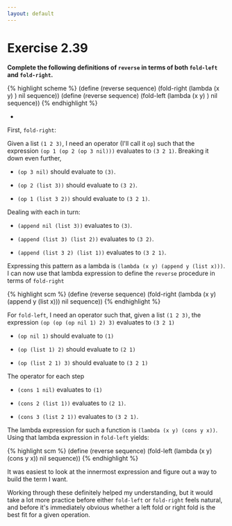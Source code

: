 ```yaml
---
layout: default
---
```

# Exercise 2.39

**Complete the following definitions of `reverse` in terms of both `fold-left` and `fold-right`.**

{% highlight scheme %}
(define (reverse sequence)
  (fold-right (lambda (x y) <??>) nil sequence))
(define (reverse sequence)
  (fold-left (lambda (x y) <??>) nil sequence))
{% endhighlight %}

-

First, `fold-right`:

Given a list `(1 2 3)`, I need an operator (I'll call it `op`) such that the expression `(op 1 (op 2 (op 3 nil)))` evaluates to `(3 2 1)`. Breaking it down even further,

* `(op 3 nil)` should evaluate to `(3)`.

* `(op 2 (list 3))` should evaluate to `(3 2)`.

* `(op 1 (list 3 2))` should evaluate to `(3 2 1)`.

Dealing with each in turn:

* `(append nil (list 3))` evaluates to `(3)`.

* `(append (list 3) (list 2))` evaluates to `(3 2)`.

* `(append (list 3 2) (list 1))` evaluates to `(3 2 1)`.

Expressing this pattern as a lambda is `(lambda (x y) (append y (list x)))`. I can now use that lambda expression to define the `reverse` procedure in terms of `fold-right`

{% highlight scm %}
(define (reverse sequence)
  (fold-right (lambda (x y) (append y (list x))) nil sequence))
{% endhighlight %}

For `fold-left`, I need an operator such that, given a list `(1 2 3)`, the expression `(op (op (op nil 1) 2) 3)` evaluates to `(3 2 1)` 

* `(op nil 1)` should evaluate to `(1)`

* `(op (list 1) 2)` should evaluate to `(2 1)`

* `(op (list 2 1) 3)` should evaluate to `(3 2 1)`

The operator for each step

* `(cons 1 nil)` evaluates to `(1)`

* `(cons 2 (list 1))` evaluates to `(2 1)`.

* `(cons 3 (list 2 1))` evaluates to `(3 2 1)`.

The lambda expression for such a function is `(lambda (x y) (cons y x))`. Using that lambda expression in `fold-left` yields:

{% highlight scm %}
(define (reverse sequence)
  (fold-left (lambda (x y) (cons y x)) nil sequence))
{% endhighlight %}

It was easiest to look at the innermost expression and figure out a way to build the term I want.

Working through these definitely helped my understanding, but it would take a lot more practice before either `fold-left` or `fold-right` feels natural, and before it's immediately obvious whether a left fold or right fold is the best fit for a given operation.
